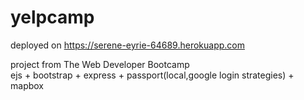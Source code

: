 # yelpcamp

deployed on https://serene-eyrie-64689.herokuapp.com

project from The Web Developer Bootcamp  
ejs + bootstrap + express + passport(local,google login strategies) + mapbox
